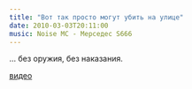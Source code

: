 ```yaml
---
title: "Вот так просто могут убить на улице"
date: 2010-03-03T20:11:00
music: Noise MC - Мерседес S666
---
```


... без оружия, без наказания.

<a href="http://www.youtube.com/watch?v=UPXtawGmZgQ">видео</a>
